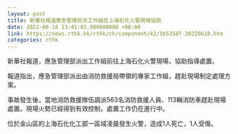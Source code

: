```yaml
---
layout: post
title: 新華社報道應急管理部派工作組往上海石化火警現場協助
date: 2022-06-18 13:41:03.000000000 +08:00
link: https://news.rthk.hk/rthk/ch/component/k2/1653587-20220618.htm
categories: rthk
---
```


新華社報道，應急管理部派出工作組前往上海石化火警現場，協助指導處置。

報道指出，應急管理部派出由消防救援局帶領的專家工作組，趕赴現場制定處理方案。

事故發生後，當地消防救援隊伍調派563名消防救援人員、113輛消防車趕赴現場處置。現場火勢已經得到有效控制，處置工作仍在進行中。

位於金山區的上海石化化工部一區域凌晨發生火警，造成1人死亡，1人受傷。
